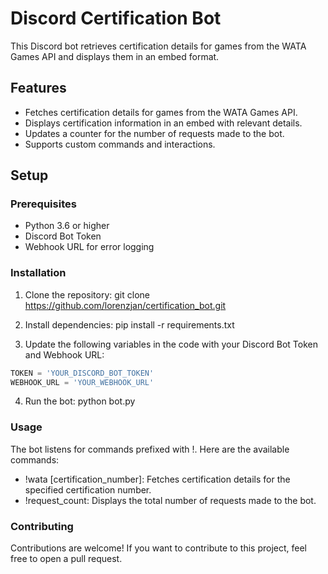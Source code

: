 # Discord Certification Bot

This Discord bot retrieves certification details for games from the WATA Games API and displays them in an embed format.

## Features

- Fetches certification details for games from the WATA Games API.
- Displays certification information in an embed with relevant details.
- Updates a counter for the number of requests made to the bot.
- Supports custom commands and interactions.

## Setup

### Prerequisites

- Python 3.6 or higher
- Discord Bot Token
- Webhook URL for error logging

### Installation

1. Clone the repository:
git clone https://github.com/lorenzjan/certification_bot.git

2. Install dependencies:
pip install -r requirements.txt

3. Update the following variables in the code with your Discord Bot Token and Webhook URL:

```python
TOKEN = 'YOUR_DISCORD_BOT_TOKEN'
WEBHOOK_URL = 'YOUR_WEBHOOK_URL'
```

4. Run the bot:
python bot.py

### Usage
The bot listens for commands prefixed with !. Here are the available commands:

- !wata [certification_number]: Fetches certification details for the specified certification number.
- !request_count: Displays the total number of requests made to the bot.

### Contributing
Contributions are welcome! If you want to contribute to this project, feel free to open a pull request.
